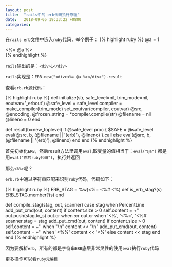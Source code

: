 ```yaml
---
layout: post
title:  "rails中的 erb代码执行原理"
date:   2018-09-05 19:33:22 +0800
categories:
---
```

在`rails erb`文件中嵌入`ruby`代码，举个例子：
{% highlight ruby %}
@a = 1
<div><%= @a %></div>
{% endhighlight %}

`rails`输出的是：`<div>1</div>`

`rails`实现是：`ERB.new("<div><%= @a %></div>").result`

查看`erb.rb`源代码：

{% highlight ruby %}
def initialize(str, safe_level=nil, trim_mode=nil, eoutvar='_erbout')
  @safe_level = safe_level
  compiler = make_compiler(trim_mode)
  set_eoutvar(compiler, eoutvar)
  @src, @encoding, @frozen_string = *compiler.compile(str)
  @filename = nil
  @lineno = 0
end

def result(b=new_toplevel)
  if @safe_level
    proc {
      $SAFE = @safe_level
      eval(@src, b, (@filename || '(erb)'), @lineno)
    }.call
  else
    eval(@src, b, (@filename || '(erb)'), @lineno)
  end
end
{% endhighlight %}

首先初始化`ERB`，然后result方法里调用`eval`,取变量的值相当于：`eval("@a")`
都是用`eval("你的ruby代码")`，执行并返回

那么`<%%>`呢？

`erb.rb`中通过字符串匹配来识别`ruby`代码，代码如下：

{% highlight ruby %}
ERB_STAG = %w(<%= <%# <%)
def is_erb_stag?(s)
  ERB_STAG.member?(s)
end

def compile_stag(stag, out, scanner)
  case stag
  when PercentLine
    add_put_cmd(out, content) if content.size > 0
    self.content = +''
    out.push(stag.to_s)
    out.cr
  when :cr
    out.cr
  when '<%', '<%=', '<%#'
    scanner.stag = stag
    add_put_cmd(out, content) if content.size > 0
    self.content = +''
  when "\n"
    content << "\n"
    add_put_cmd(out, content)
    self.content = +''
  when '<%%'
    content << '<%'
  else
    content << stag
  end
end
{% endhighlight %}

因为要解析`erb`，所有的都是字符串`ERB`底层非常灵性的使用`eval`执行`ruby`代码

更多操作可以看`ruby元编程`
